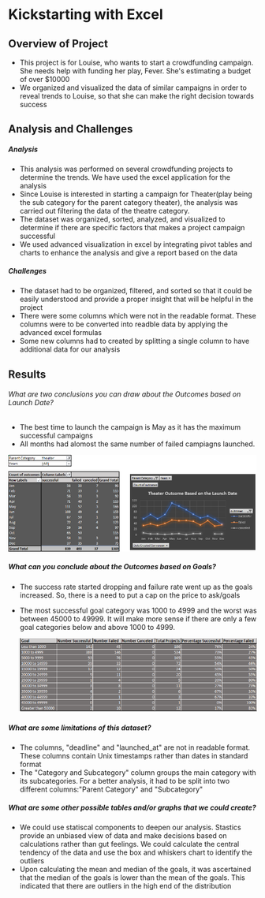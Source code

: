 # Kickstarting with Excel

## Overview of Project

  - This project is for Louise, who wants to start a crowdfunding campaign. She needs help with funding her play, Fever. She's estimating a budget of over
    $10000 
  - We organized and visualized the data of similar campaigns in order to reveal trends to Louise, so that she can make the right decision towards success
  
 
## Analysis and Challenges

##### Analysis
  - This analysis was performed on several crowdfunding projects to determine the trends. We have used the excel application for the analysis
  - Since Louise is interested in starting a campaign for Theater(play being the sub category for the parent category theater), the analysis was carried out 
    filtering the data of the theatre category. 
  - The dataset was organized, sorted, analyzed, and visualized to determine if there are specific factors that makes a project campaign successful
  - We used advanced visualization in excel by integrating pivot tables and charts to enhance the analysis and give a report based on the data
  
##### Challenges
  - The dataset had to be organized, filtered, and sorted so that it could be easily understood and provide a proper insight that will be helpful in the 
    project
  - There were some columns which were not in the readable format. These columns were to be converted into readble data by applying the advanced excel formulas
  - Some new columns had to created by splitting a single column to have additional data for our analysis

## Results

###### What are two conclusions you can draw about the Outcomes based on Launch Date?

   - The best time to launch the campaign is May as it has the maximum successful campaigns
   - All months had alomost the same number of failed campiagns launched.
   
   ![Image1](Img1.png)

##### What can you conclude about the Outcomes based on Goals?
 
  - The success rate started dropping and failure rate went up as the goals increased. So, there is a need to put a cap on the price to ask/goals
  - The most successful goal category was 1000 to 4999 and the worst was between 45000 to 49999. It will make more sense if there are only a few goal 
    categories below and above 1000 to 4999. 
	
	![Image2](Img2.png)
  
##### What are some limitations of this dataset?

  - The columns, "deadline" and "launched_at" are not in readable format. These columns contain Unix timestamps rather than dates in standard format
  - The "Category and Subcategory" column groups the main category with its subcategories. For a better analysis, it had to be split into two different 
    columns:"Parent Category" and "Subcategory"

##### What are some other possible tables and/or graphs that we could create?

   - We could use statiscal components to deepen our analysis. Stastics provide an unbiased view of data and make decisions based on calculations rather than
     gut feelings. We could calculate the central tendency of the data and use the box and whiskers chart to identify the outliers 
   - Upon calculating the mean and median of the goals, it was ascertained that the median of the goals is lower than the mean of the goals. This indicated that
     there are outliers in the high end of the distribution
 
    